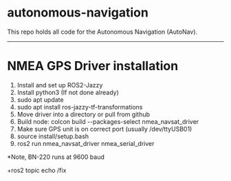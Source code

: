 # autonomous-navigation

This repo holds all code for the Autonomous Navigation (AutoNav).

---

# NMEA GPS Driver installation

1. Install and set up ROS2-Jazzy
3. Install python3 (If not done already)
4. sudo apt update
5. sudo apt install ros-jazzy-tf-transformations
6. Move driver into a directory or pull from github
7. Build node: colcon build --packages-select nmea_navsat_driver
8. Make sure GPS unit is on correct port (usually /dev/ttyUSB01)
9. source install/setup.bash
10. ros2 run nmea_navsat_driver nmea_serial_driver

*Note, BN-220 runs at 9600 baud

+ros2 topic echo /fix

